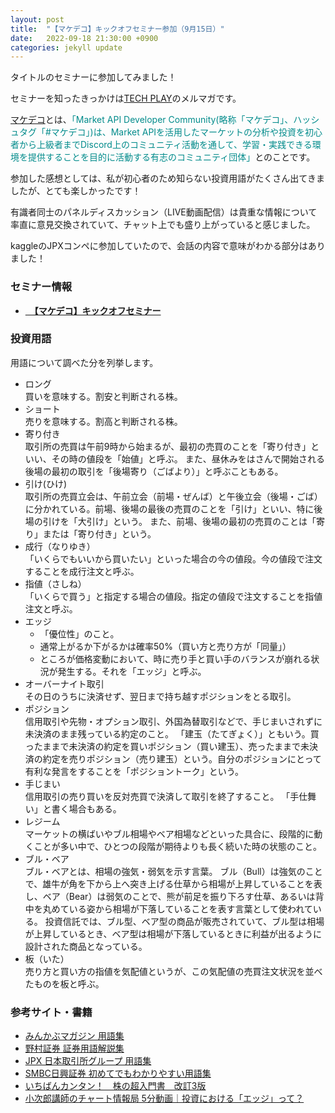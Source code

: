 ```yaml
---
layout: post
title:  "【マケデコ】キックオフセミナー参加（9月15日）"
date:   2022-09-18 21:30:00 +0900
categories: jekyll update
---
```


タイトルのセミナーに参加してみました！

セミナーを知ったきっかけは<a href="https://techplay.jp/" target="_blank">TECH PLAY</a>のメルマガです。

<a href="https://market-api.dev/" target="_blank">マケデコ</a>とは、<span style="color: DarkCyan; ">「Market API Developer Community(略称「マケデコ」、ハッシュタグ「#マケデコ」)は、Market APIを活用したマーケットの分析や投資を初心者から上級者までDiscord上のコミュニティ活動を通して、学習・実践できる環境を提供することを目的に活動する有志のコミュニティ団体」</span>とのことです。

参加した感想としては、私が初心者のため知らない投資用語がたくさん出てきましたが、とても楽しかったです！

有識者同士のパネルディスカッション（LIVE動画配信）は貴重な情報について率直に意見交換されていて、チャット上でも盛り上がっていると感じました。

kaggleのJPXコンペに参加していたので、会話の内容で意味がわかる部分はありました！

### セミナー情報
- **<a href="https://techplay.jp/event/872302?utm_source=dailyInfo&utm_medium=email&utm_campaign=tp_20220903" target="_blank">　【マケデコ】キックオフセミナー</a>**  

### 投資用語
用語について調べた分を列挙します。

- ロング  
買いを意味する。割安と判断される株。
- ショート  
売りを意味する。割高と判断される株。
- 寄り付き  
取引所の売買は午前9時から始まるが、最初の売買のことを「寄り付き」といい、その時の値段を「始値」と呼ぶ。
また、昼休みをはさんで開始される後場の最初の取引を「後場寄り（ごばより）」と呼ぶこともある。
- 引け(ひけ)  
取引所の売買立会は、午前立会（前場・ぜんば）と午後立会（後場・ごば）に分かれている。前場、後場の最後の売買のことを「引け」といい、特に後場の引けを「大引け」という。
また、前場、後場の最初の売買のことは「寄り」または「寄り付き」という。
- 成行（なりゆき）  
「いくらでもいいから買いたい」といった場合の今の値段。今の値段で注文することを成行注文と呼ぶ。
- 指値（さしね）  
「いくらで買う」と指定する場合の値段。指定の値段で注文することを指値注文と呼ぶ。
- エッジ
  - 「優位性」のこと。
  - 通常上がるか下がるかは確率50%（買い方と売り方が「同量」）
  - ところが価格変動において、時に売り手と買い手のバランスが崩れる状況が発生する。それを「エッジ」と呼ぶ。
- オーバーナイト取引  
その日のうちに決済せず、翌日まで持ち越すポジションをとる取引。
- ポジション  
信用取引や先物・オプション取引、外国為替取引などで、手じまいされずに未決済のまま残っている約定のこと。
「建玉（たてぎょく）」ともいう。買ったままで未決済の約定を買いポジション（買い建玉）、売ったままで未決済の約定を売りポジション（売り建玉）という。自分のポジションにとって有利な発言をすることを「ポジショントーク」という。
- 手じまい  
信用取引の売り買いを反対売買で決済して取引を終了すること。 「手仕舞い」と書く場合もある。
- レジーム  
マーケットの横ばいやブル相場やベア相場などといった具合に、段階的に動くことが多い中で、ひとつの段階が期待よりも長く続いた時の状態のこと。
- ブル・ベア  
ブル・ベアとは、相場の強気・弱気を示す言葉。
ブル（Bull）は強気のことで、雄牛が角を下から上へ突き上げる仕草から相場が上昇していることを表し、ベア（Bear）は弱気のことで、熊が前足を振り下ろす仕草、あるいは背中を丸めている姿から相場が下落していることを表す言葉として使われている。
投資信託では、ブル型、ベア型の商品が販売されていて、ブル型は相場が上昇しているとき、ベア型は相場が下落しているときに利益が出るように設計された商品となっている。
- 板（いた）  
売り方と買い方の指値を気配値というが、この気配値の売買注文状況を並べたものを板と呼ぶ。

### 参考サイト・書籍
- <a href="https://mag.minkabu.jp/glossary/" target="_blank">みんかぶマガジン 用語集</a>
- <a href="https://www.nomura.co.jp/terms/" target="_blank">野村証券 証券用語解説集</a>
- <a href="https://www.jpx.co.jp/glossary/index.html" target="_blank">JPX 日本取引所グループ 用語集</a>
- <a href="https://www.smbcnikko.co.jp/terms/index.html" target="_blank">SMBC日興証券 初めてでもわかりやすい用語集</a>
- <a href="https://www.takahashishoten.co.jp/book/21087.html" target="_blank">いちばんカンタン！　株の超入門書　改訂3版</a>
- <a href="https://media-kojirokousi.com/5%E5%88%86%E5%8B%95%E7%94%BB%EF%BD%9C%E6%8A%95%E8%B3%87%E3%81%AB%E3%81%8A%E3%81%91%E3%82%8B%E3%80%8C%E3%82%A8%E3%83%83%E3%82%B8%E3%80%8D%E3%81%A3%E3%81%A6%EF%BC%9F/" target="_blank">小次郎講師のチャート情報局 5分動画｜投資における「エッジ」って？</a>
